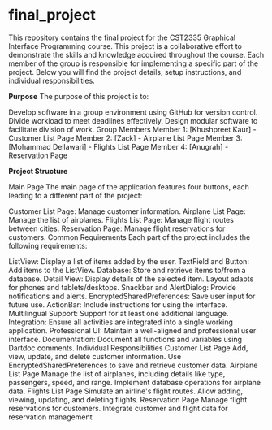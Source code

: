 # final_project
This repository contains the final project for the CST2335 Graphical Interface Programming course. This project is a collaborative effort to demonstrate the skills and knowledge acquired throughout the course. Each member of the group is responsible for implementing a specific part of the project. Below you will find the project details, setup instructions, and individual responsibilities.

**Purpose**
The purpose of this project is to:

Develop software in a group environment using GitHub for version control.
Divide workload to meet deadlines effectively.
Design modular software to facilitate division of work.
Group Members
Member 1: [Khushpreet Kaur] - Customer List Page
Member 2: [Zack] - Airplane List Page
Member 3: [Mohammad Dellawari] - Flights List Page
Member 4: [Anugrah] - Reservation Page

**Project Structure**

Main Page
The main page of the application features four buttons, each leading to a different part of the project:

Customer List Page: Manage customer information.
Airplane List Page: Manage the list of airplanes.
Flights List Page: Manage flight routes between cities.
Reservation Page: Manage flight reservations for customers.
Common Requirements
Each part of the project includes the following requirements:

ListView: Display a list of items added by the user.
TextField and Button: Add items to the ListView.
Database: Store and retrieve items to/from a database.
Detail View: Display details of the selected item. Layout adapts for phones and tablets/desktops.
Snackbar and AlertDialog: Provide notifications and alerts.
EncryptedSharedPreferences: Save user input for future use.
ActionBar: Include instructions for using the interface.
Multilingual Support: Support for at least one additional language.
Integration: Ensure all activities are integrated into a single working application.
Professional UI: Maintain a well-aligned and professional user interface.
Documentation: Document all functions and variables using Dartdoc comments.
Individual Responsibilities
Customer List Page
Add, view, update, and delete customer information.
Use EncryptedSharedPreferences to save and retrieve customer data.
Airplane List Page
Manage the list of airplanes, including details like type, passengers, speed, and range.
Implement database operations for airplane data.
Flights List Page
Simulate an airline's flight routes.
Allow adding, viewing, updating, and deleting flights.
Reservation Page
Manage flight reservations for customers.
Integrate customer and flight data for reservation management

